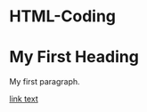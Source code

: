# HTML-Coding
<!DOCTYPE html>
<html>
<body>

<h1>My First Heading</h1>
<p>My first paragraph.</p>

</body>
</html>

<a href="processverktyg">link text</a>
